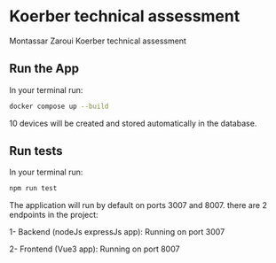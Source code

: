 # Koerber technical assessment

Montassar Zaroui Koerber technical assessment

## Run the App

In your terminal run:
```bash
docker compose up --build
```

10 devices will be created and stored automatically in the database.


## Run tests

In your terminal run:
```bash
npm run test
```
The application will run by default on ports 3007 and 8007. there are 2 endpoints in the project:

1- Backend (nodeJs expressJs app): Running on port 3007

2- Frontend (Vue3 app): Running on port 8007
